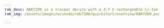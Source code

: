 ```yaml
---
rak_desc: RAK7200 is a tracker device with a 3.7 V rechargeable Li-Ion battery and a GPS modem. The LoRa and GPS antenna are integrated inside the casing. It has a built-in digital motion, barometer, and 9-axis sensor, which includes a triple-axis gyroscope, a triple-axis accelerometer, and a triple-axis magnetometer.
rak_img: /assets/images/wisnode/rak7200/quickstart/overview/RAK7200.png

---
```


<rk-redirect to="/Product-Categories/WisNode/RAK7200/Overview/" />